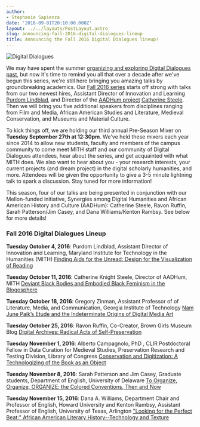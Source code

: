 ```yaml
---
author:
- Stephanie Sapienza
date: '2016-09-01T20:10:00.000Z'
layout: ../../layouts/PostLayout.astro
slug: announcing-fall-2016-digital-dialogues-lineup
title: Announcing the Fall 2016 Digital Dialogues lineup!
---
```


![Digital Dialogues](/assets/images/2009-12-header_digital-dialogues-h.jpg)

We may have spent the summer [organizing and exploring Digital Dialogues past](http://mith.umd.edu/tag/digital-dialogues-curation/), but now it's time to remind you all that over a decade after we've begun this series, we're still here bringing you amazing talks by groundbreaking academics. Our [Fall 2016 series](http://mith.umd.edu/digital-dialogues/schedule/) starts off strong with talks from our two newest hires, Assistant Director of Innovation and Learning [Purdom Lindblad](http://mith.umd.edu/people/person/purdom-lindblad/), and Director of the [AADHum project](http://mith.umd.edu/research/synergies-among-digital-humanities-and-african-american-history-and-culture/) [Catherine Steele](http://mith.umd.edu/people/person/catherine-knight-steele/). Then we will bring you five additional speakers from disciplines ranging from Film and Media, African American Studies and Literature, Medieval Conservation, and Museums and Material Culture.

To kick things off, we are holding our third annual Pre-Season Mixer on **Tuesday September 27th at 12:30pm**. We've held these mixers each year since 2014 to allow new students, faculty and members of the campus community to come meet MITH staff and our community of Digital Dialogues attendees, hear about the series, and get acquainted with what MITH does. We also want to hear about you - your research interests, your current projects (and dream project) in the digital scholarly humanities, and more. Attendees will be given the opportunity to give a 3-5 minute lightning talk to spark a discussion. Stay tuned for more information!

This season, four of our talks are being presented in conjunction with our Mellon-funded initiative, Synergies among Digital Humanities and African American History and Culture (AADHum): Catherine Steele, Ravon Ruffin, Sarah Patterson/Jim Casey, and Dana Williams/Kenton Rambsy. See below for more details!

### Fall 2016 Digital Dialogues Lineup

**Tuesday October 4, 2016**: Purdom Lindblad, Assistant Director of Innovation and Learning, Maryland Institute for Technology in the Humanities (MITH) [Finding Aids for the Unread: Design for the Visualization of Reading](http://mith.umd.edu/dialogues/dd-fall-2016-purdom-lindblad/)

**Tuesday October 11, 2016**: Catherine Knight Steele, Director of AADHum, MITH [Deviant Black Bodies and Embodied Black Feminism in the Blogosphere](http://mith.umd.edu/dialogues/dd-fall-2016-catherine-knight-steele/)

**Tuesday October 18, 2016**: Gregory Zinman, Assistant Professor of of Literature, Media, and Communication, Georgia Institute of Technology [Nam June Paik’s Etude and the Indeterminate Origins of Digital Media Art](http://mith.umd.edu/dialogues/dd-fall-2016-gregory-zinman/)

**Tuesday October 25, 2016**: Ravon Ruffin, Co-Creator, Brown Girls Museum Blog [Digital Archives: Radical Acts of Self-Preservation](http://mith.umd.edu/dialogues/dd-fall-2016-ravon-ruffin/)

**Tuesday November 1, 2016**: Alberto Campagnolo, PhD , CLIR Postdoctoral Fellow in Data Curation for Medieval Studies, Preservation Research and Testing Division, Library of Congress [Conservation and Digitization: A Technologizing of the Book as an Object](http://mith.umd.edu/dialogues/dd-fall-2016-alberto-campagnolo/)

**Tuesday November 8, 2016**: Sarah Patterson and Jim Casey, Graduate students, Department of English, University of Delaware [To Organize, Organize, ORGANIZE: the Colored Conventions, Then and Now](http://mith.umd.edu/dialogues/dd-fall-2016-jim-casey-sarah-patterson/)

**Tuesday November 15, 2016**: Dana A. Williams, Department Chair and Professor of English, Howard University and Kenton Rambsy, Assistant Professor of English, University of Texas, Arlington ["Looking for the Perfect Beat:" African American Literary History--Technology and Texture](http://mith.umd.edu/dialogues/dd-fall-2016-dana-williams-kenton-rambsy/)
